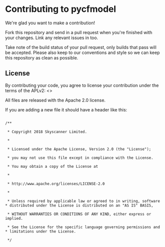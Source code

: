 # Contributing to pycfmodel

We're glad you want to make a contribution!

Fork this repository and send in a pull request when you're finished with your changes. Link any relevant issues in too.

Take note of the build status of your pull request, only builds that pass will be accepted. Please also keep to our conventions and style so we can keep this repository as clean as possible.


## License

By contributing your code, you agree to license your contribution under the terms of the APLv2: <<LINK TO REPO LICENCE>>

All files are released with the Apache 2.0 license.

If you are adding a new file it should have a header like this:

```

/**

 * Copyright 2018 Skyscanner Limited.

 *

 * Licensed under the Apache License, Version 2.0 (the "License");

 * you may not use this file except in compliance with the License.

 * You may obtain a copy of the License at

 *

 * http://www.apache.org/licenses/LICENSE-2.0

 *

 * Unless required by applicable law or agreed to in writing, software  * distributed under the License is distributed on an "AS IS" BASIS,

 * WITHOUT WARRANTIES OR CONDITIONS OF ANY KIND, either express or implied.

 * See the License for the specific language governing permissions and  * limitations under the License.

 */

 ```
